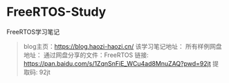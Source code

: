 # FreeRTOS-Study
FreeRTOS学习笔记
> blog主页：https://blog.haozi-haozi.cn/
> 该学习笔记地址：
> 所有样例网盘地址：
> 通过网盘分享的文件：FreeRTOS
> 链接: https://pan.baidu.com/s/1ZqnSnFiE_WCu4ad8MnuZAQ?pwd=92jt 提取码: 92jt
